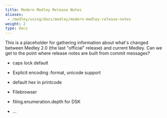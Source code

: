 ```yaml
---
title: Modern Medley Release Notes
aliases:
 - /medley/using/docs/medley/modern-medley-release-notes
weight: 2
type: docs
---
```


This is a placeholder for gathering information about what's changed between Medley 2.0 (the last "official" release) and current Medley.
Can we get to the point where release notes are built from commit messages?

* caps lock default
* Explicit encoding :format, unicode support
* default hex in printcode
* Filebrowser
* filing.enumeration.depth for DSK

* ...
